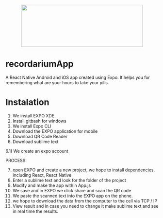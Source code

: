 <p align="center">
  <img width="400" height="138,111 " src="https://user-images.githubusercontent.com/40801473/43215800-12f48c3a-9035-11e8-9d8b-5041db08d858.png">
</p>

# recordariumApp
A React Native Android and iOS app created using Expo. It helps you for remembering what are your hours to take your pills.


# Instalation

1) We install EXPO XDE 
2) Install gitbash for windows
3) We install Expo CLI
4) Download the EXPO application for mobile
5) Download QR Code Reader
6) Download sublime text

6.1) We create an expo account

PROCESS:

7) open EXPO and create a new project, we hope to install dependencies, including React, React Native
8) Enter a sublime text and look for the folder of the project
9) Modify and make the app within App.js
10) We save and in EXPO we click share and scan the QR code
11) We paste the scanned text into the EXPO app on the phone.
12) we hope to download the data from the computer to the cell via TCP / IP
13) View result and in case you need to change it make sublime text and see in real time the results.
